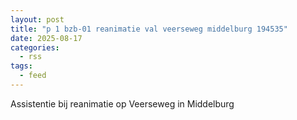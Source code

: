 ```yaml
---
layout: post
title: "p 1 bzb-01 reanimatie val veerseweg middelburg 194535"
date: 2025-08-17
categories: 
  - rss
tags: 
  - feed
---
```


Assistentie bij reanimatie op Veerseweg in Middelburg
